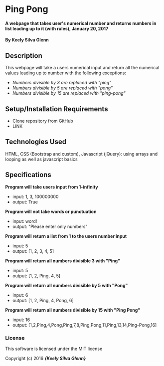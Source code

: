 # Ping Pong

#### A webpage that takes user's numerical number and returns numbers in list leading up to it (with rules), January 20, 2017

#### By **Keely Silva Glenn**

## Description

This webpage will take a users numerical input and return all the numerical values leading up to number with the following exceptions:

* _Numbers divisible by 3 are replaced with "ping"_
* _Numbers divisible by 5 are replaced with "pong"_
* _Numbers divisible by 15 are replaced with "ping-pong"_


## Setup/Installation Requirements

* Clone repository from GitHub
* LINK


## Technologies Used

HTML, CSS (Bootstrap and custom), Javascript (jQuery): using arrays and looping as well as javascript basics

## Specifications

**Program will take users input from 1-infinity**
* input: 1, 3, 100000000
* output: True

**Program will not take words or punctuation**
* input: word!
* output: "Please enter only numbers"

**Program will return a list from 1 to the users number input**
* input: 5
* output: [1, 2, 3, 4, 5]

**Program will return all numbers divisible 3 with "Ping"**
* input: 5
* output: [1, 2, Ping, 4, 5]

**Program will return all numbers divisible by 5 with "Pong"**
* input: 6
* output: [1, 2, Ping, 4, Pong, 6]

**Program will return all numbers divisible by 15 with "Ping Pong"**
* input: 16
* output: [1,2,Ping,4,Pong,Ping,7,8,Ping,Pong,11,Ping,13,14,Ping-Pong,16]



### License

This software is licensed under the MIT license

Copyright (c) 2016 **_{Keely Silva Glenn}_**
